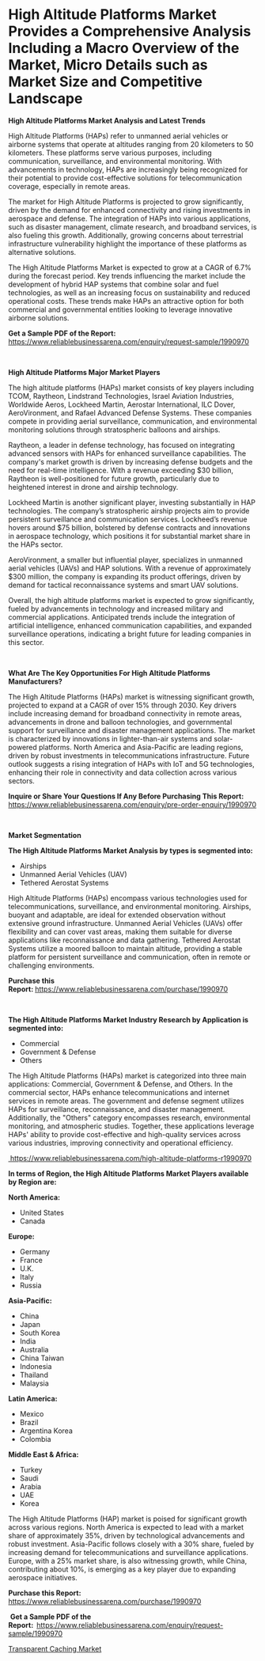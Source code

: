 <p><h1>High Altitude Platforms Market Provides a Comprehensive Analysis Including a Macro Overview of the Market, Micro Details such as Market Size and Competitive Landscape</h1></p><p><strong>High Altitude Platforms Market Analysis and Latest Trends</strong></p>
<p><p>High Altitude Platforms (HAPs) refer to unmanned aerial vehicles or airborne systems that operate at altitudes ranging from 20 kilometers to 50 kilometers. These platforms serve various purposes, including communication, surveillance, and environmental monitoring. With advancements in technology, HAPs are increasingly being recognized for their potential to provide cost-effective solutions for telecommunication coverage, especially in remote areas.</p><p>The market for High Altitude Platforms is projected to grow significantly, driven by the demand for enhanced connectivity and rising investments in aerospace and defense. The integration of HAPs into various applications, such as disaster management, climate research, and broadband services, is also fueling this growth. Additionally, growing concerns about terrestrial infrastructure vulnerability highlight the importance of these platforms as alternative solutions.</p><p>The High Altitude Platforms Market is expected to grow at a CAGR of 6.7% during the forecast period. Key trends influencing the market include the development of hybrid HAP systems that combine solar and fuel technologies, as well as an increasing focus on sustainability and reduced operational costs. These trends make HAPs an attractive option for both commercial and governmental entities looking to leverage innovative airborne solutions.</p></p>
<p><strong>Get a Sample PDF of the Report:&nbsp;</strong> <a href="https://www.reliablebusinessarena.com/enquiry/request-sample/1990970?utm_campaign=2385&utm_medium=2&utm_source=Github&utm_content=ia&utm_term=15022025&utm_id=high-altitude-platforms">https://www.reliablebusinessarena.com/enquiry/request-sample/1990970</a></p>
<p>&nbsp;</p>
<p><strong>High Altitude Platforms Major Market Players</strong></p>
<p><p>The high altitude platforms (HAPs) market consists of key players including TCOM, Raytheon, Lindstrand Technologies, Israel Aviation Industries, Worldwide Aeros, Lockheed Martin, Aerostar International, ILC Dover, AeroVironment, and Rafael Advanced Defense Systems. These companies compete in providing aerial surveillance, communication, and environmental monitoring solutions through stratospheric balloons and airships.</p><p>Raytheon, a leader in defense technology, has focused on integrating advanced sensors with HAPs for enhanced surveillance capabilities. The company's market growth is driven by increasing defense budgets and the need for real-time intelligence. With a revenue exceeding $30 billion, Raytheon is well-positioned for future growth, particularly due to heightened interest in drone and airship technology.</p><p>Lockheed Martin is another significant player, investing substantially in HAP technologies. The company’s stratospheric airship projects aim to provide persistent surveillance and communication services. Lockheed’s revenue hovers around $75 billion, bolstered by defense contracts and innovations in aerospace technology, which positions it for substantial market share in the HAPs sector.</p><p>AeroVironment, a smaller but influential player, specializes in unmanned aerial vehicles (UAVs) and HAP solutions. With a revenue of approximately $300 million, the company is expanding its product offerings, driven by demand for tactical reconnaissance systems and smart UAV solutions.</p><p>Overall, the high altitude platforms market is expected to grow significantly, fueled by advancements in technology and increased military and commercial applications. Anticipated trends include the integration of artificial intelligence, enhanced communication capabilities, and expanded surveillance operations, indicating a bright future for leading companies in this sector.</p></p>
<p>&nbsp;</p>
<p><strong>What Are The Key Opportunities For High Altitude Platforms Manufacturers?</strong></p>
<p><p>The High Altitude Platforms (HAPs) market is witnessing significant growth, projected to expand at a CAGR of over 15% through 2030. Key drivers include increasing demand for broadband connectivity in remote areas, advancements in drone and balloon technologies, and governmental support for surveillance and disaster management applications. The market is characterized by innovations in lighter-than-air systems and solar-powered platforms. North America and Asia-Pacific are leading regions, driven by robust investments in telecommunications infrastructure. Future outlook suggests a rising integration of HAPs with IoT and 5G technologies, enhancing their role in connectivity and data collection across various sectors.</p></p>
<p><strong>Inquire or Share Your Questions If Any Before Purchasing This Report:</strong> <a href="https://www.reliablebusinessarena.com/enquiry/pre-order-enquiry/1990970?utm_campaign=2385&utm_medium=2&utm_source=Github&utm_content=ia&utm_term=15022025&utm_id=high-altitude-platforms">https://www.reliablebusinessarena.com/enquiry/pre-order-enquiry/1990970</a></p>
<p>&nbsp;</p>
<p><strong>Market Segmentation</strong></p>
<p><strong>The High Altitude Platforms Market Analysis by types is segmented into:</strong></p>
<p><ul><li>Airships</li><li>Unmanned Aerial Vehicles (UAV)</li><li>Tethered Aerostat Systems</li></ul></p>
<p><p>High Altitude Platforms (HAPs) encompass various technologies used for telecommunications, surveillance, and environmental monitoring. Airships, buoyant and adaptable, are ideal for extended observation without extensive ground infrastructure. Unmanned Aerial Vehicles (UAVs) offer flexibility and can cover vast areas, making them suitable for diverse applications like reconnaissance and data gathering. Tethered Aerostat Systems utilize a moored balloon to maintain altitude, providing a stable platform for persistent surveillance and communication, often in remote or challenging environments.</p></p>
<p><strong>Purchase this Report:&nbsp;</strong><a href="https://www.reliablebusinessarena.com/purchase/1990970?utm_campaign=2385&utm_medium=2&utm_source=Github&utm_content=ia&utm_term=15022025&utm_id=high-altitude-platforms">https://www.reliablebusinessarena.com/purchase/1990970</a></p>
<p>&nbsp;</p>
<p><strong>The High Altitude Platforms Market Industry Research by Application is segmented into:</strong></p>
<p><ul><li>Commercial</li><li>Government & Defense</li><li>Others</li></ul></p>
<p><p>The High Altitude Platforms (HAPs) market is categorized into three main applications: Commercial, Government & Defense, and Others. In the commercial sector, HAPs enhance telecommunications and internet services in remote areas. The government and defense segment utilizes HAPs for surveillance, reconnaissance, and disaster management. Additionally, the "Others" category encompasses research, environmental monitoring, and atmospheric studies. Together, these applications leverage HAPs' ability to provide cost-effective and high-quality services across various industries, improving connectivity and operational efficiency.</p></p>
<p><a href="https://www.reliablebusinessarena.com/high-altitude-platforms-r1990970?utm_campaign=2385&utm_medium=2&utm_source=Github&utm_content=ia&utm_term=15022025&utm_id=high-altitude-platforms">&nbsp;https://www.reliablebusinessarena.com/high-altitude-platforms-r1990970</a></p>
<p><strong>In terms of Region, the High Altitude Platforms Market Players available by Region are:</strong></p>
<p>
    <p> <strong> North America: </strong>
        <ul>
            <li>United States</li>
            <li>Canada</li>
        </ul>
        </p> 
    <p> <strong> Europe: </strong>
        <ul>
            <li>Germany</li>
            <li>France</li>
            <li>U.K.</li>
            <li>Italy</li>
            <li>Russia</li>
        </ul>
        </p> 
    <p> <strong> Asia-Pacific: </strong>
        <ul>
            <li>China</li>
            <li>Japan</li>
            <li>South Korea</li>
            <li>India</li>
            <li>Australia</li>
            <li>China Taiwan</li>
            <li>Indonesia</li>
            <li>Thailand</li>
            <li>Malaysia</li>
        </ul>
        </p> 
    <p> <strong> Latin America: </strong>
        <ul>
            <li>Mexico</li>
            <li>Brazil</li>
            <li>Argentina Korea</li>
            <li>Colombia</li>
        </ul>
        </p> 
    <p> <strong> Middle East & Africa: </strong>
        <ul>
            <li>Turkey</li>
            <li>Saudi</li>
            <li>Arabia</li>
            <li>UAE</li>
            <li>Korea</li>
        </ul>
    </p>
    </p>
<p><p>The High Altitude Platforms (HAP) market is poised for significant growth across various regions. North America is expected to lead with a market share of approximately 35%, driven by technological advancements and robust investment. Asia-Pacific follows closely with a 30% share, fueled by increasing demand for telecommunications and surveillance applications. Europe, with a 25% market share, is also witnessing growth, while China, contributing about 10%, is emerging as a key player due to expanding aerospace initiatives.</p></p>
<p><strong>Purchase this Report: </strong><a href="https://www.reliablebusinessarena.com/purchase/1990970?utm_campaign=2385&utm_medium=2&utm_source=Github&utm_content=ia&utm_term=15022025&utm_id=high-altitude-platforms">https://www.reliablebusinessarena.com/purchase/1990970</a></p>
<p>&nbsp;<strong>Get a Sample PDF of the Report:&nbsp;&nbsp;</strong><a href="https://www.reliablebusinessarena.com/enquiry/request-sample/1990970?utm_campaign=2385&utm_medium=2&utm_source=Github&utm_content=ia&utm_term=15022025&utm_id=high-altitude-platforms">https://www.reliablebusinessarena.com/enquiry/request-sample/1990970</a></p>
<p><strong></strong></p>
<p><p><a href="https://github.com/sungbruington660/Market-Research-Report-List-1/blob/main/transparent-caching-market.md?utm_campaign=2385&utm_medium=2&utm_source=Github&utm_content=ia&utm_term=15022025&utm_id=high-altitude-platforms">Transparent Caching Market</a></p></p>
